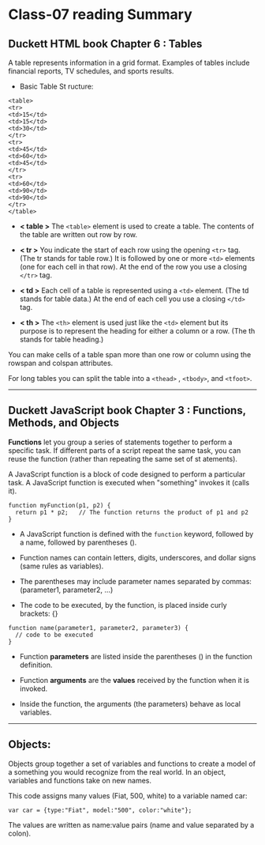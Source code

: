 # Class-07 reading Summary

## Duckett HTML book Chapter 6 : Tables

A table represents information in a grid format.
Examples of tables include financial reports, TV
schedules, and sports results.

* Basic Table St ructure:

```
<table>
<tr>
<td>15</td>
<td>15</td>
<td>30</td>
</tr>
<tr>
<td>45</td>
<td>60</td>
<td>45</td>
</tr>
<tr>
<td>60</td>
<td>90</td>
<td>90</td>
</tr>
</table>
```

* **< table >**
The `<table>` element is used
to create a table. The contents
of the table are written out row
by row.

* **< tr >**
You indicate the start of each
row using the opening `<tr>` tag.
(The tr stands for table row.)
It is followed by one or more
`<td>` elements (one for each cell
in that row).
At the end of the row you use a
closing `</tr>` tag.

* **< td >**
Each cell of a table is
represented using a `<td>`
element. (The td stands for
table data.)
At the end of each cell you use a
closing `</td>` tag.

* **< th >**
The `<th>` element is used just
like the `<td>` element but its
purpose is to represent the
heading for either a column or
a row. (The th stands for table
heading.)


You can make cells of a table span more than one row
or column using the rowspan and colspan attributes.

For long tables you can split the table into a `<thead>` ,
`<tbody>`, and `<tfoot>`.

<hr>

## Duckett JavaScript book Chapter 3 : Functions, Methods, and Objects

**Functions** let you group a series of statements together to perform a
specific task. If different parts of a script repeat the same task, you can
reuse the function (rather than repeating the same set of st atements).

A JavaScript function is a block of code designed to perform a particular task.
A JavaScript function is executed when "something" invokes it (calls it).


```
function myFunction(p1, p2) {
  return p1 * p2;   // The function returns the product of p1 and p2
}
```

* A JavaScript function is defined with the `function` keyword, followed by a name, followed by parentheses ().

* Function names can contain letters, digits, underscores, and dollar signs (same rules as variables).

* The parentheses may include parameter names separated by commas:
(parameter1, parameter2, ...)

* The code to be executed, by the function, is placed inside curly brackets: {}

```
function name(parameter1, parameter2, parameter3) {
  // code to be executed
}
```

* Function **parameters** are listed inside the parentheses () in the function definition.

* Function **arguments** are the **values** received by the function when it is invoked.

* Inside the function, the arguments (the parameters) behave as local variables.

<hr>

## Objects:

Objects group together a set of variables and functions to create a model
of a something you would recognize from the real world. In an object,
variables and functions take on new names.

This code assigns many values (Fiat, 500, white) to a variable named car:

`var car = {type:"Fiat", model:"500", color:"white"};`

The values are written as name:value pairs (name and value separated by a colon).





